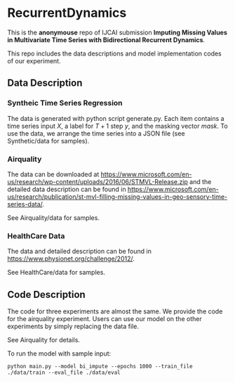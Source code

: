# RecurrentDynamics

This is the **anonymouse** repo of IJCAI submission **Imputing Missing Values in Multivariate Time Series with Bidirectional Recurrent Dynamics**.

This repo includes the data descriptions and model implementation codes of our experiment.

## Data Description

### Syntheic Time Series Regression
The data is generated with python script generate.py. Each item contains a time series input $X$, a label for $T+1$ step $y$, and the masking vector $mask$. To use the data, we arrange the time series into a JSON file (see Synthetic/data for samples).

### Airquality
The data can be downloaded at https://www.microsoft.com/en-us/research/wp-content/uploads/2016/06/STMVL-Release.zip and the detailed data description can be found in https://www.microsoft.com/en-us/research/publication/st-mvl-filling-missing-values-in-geo-sensory-time-series-data/.

See Airquality/data for samples.

### HealthCare Data
The data and detailed description can be found in https://www.physionet.org/challenge/2012/.

See HealthCare/data for samples.

## Code Description
The code for three experiments are almost the same. We provide the code for the airquality experiment. Users can use our model on the other experiments by simply replacing the data file.

See Airquality for details.

To run the model with sample input:

```
python main.py --model bi_impute --epochs 1000 --train_file ./data/train --eval_file ./data/eval
```
